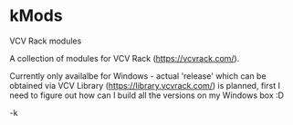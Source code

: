 # kMods
VCV Rack modules

A collection of modules for VCV Rack (https://vcvrack.com/).

Currently only availalbe for Windows - actual 'release' which can be obtained via VCV Library (https://library.vcvrack.com/) is planned, first I need to figure out how can I build all the versions on my Windows box :D

-k
